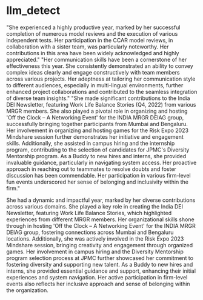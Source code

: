 # llm_detect
"She experienced a highly productive year, marked by her successful completion of numerous model reviews and the execution of various independent tests. Her participation in the CCAR model reviews, in collaboration with a sister team, was particularly noteworthy. Her contributions in this area have been widely acknowledged and highly appreciated."
"Her communication skills have been a cornerstone of her effectiveness this year. She consistently demonstrated an ability to convey complex ideas clearly and engage constructively with team members across various projects. Her adeptness at tailoring her communication style to different audiences, especially in multi-lingual environments, further enhanced project collaborations and contributed to the seamless integration of diverse team insights."
"She made significant contributions to the India DEI Newsletter, featuring Work Life Balance Stories (Q4, 2022) from various MRGR members. She also played a pivotal role in organizing and hosting 'Off the Clock – A Networking Event' for the INDIA MRGR DEIAG group, successfully bringing together participants from Mumbai and Bengaluru. Her involvement in organizing and hosting games for the Risk Expo 2023 Mindshare session further demonstrates her initiative and engagement skills. Additionally, she assisted in campus hiring and the internship program, contributing to the selection of candidates for JPMC's Diversity Mentorship program. As a Buddy to new hires and interns, she provided invaluable guidance, particularly in navigating system access. Her proactive approach in reaching out to teammates to resolve doubts and foster discussion has been commendable. Her participation in various firm-level fun events underscored her sense of belonging and inclusivity within the firm."

She had a dynamic and impactful year, marked by her diverse contributions across various domains. She played a key role in creating the India DEI Newsletter, featuring Work Life Balance Stories, which highlighted experiences from different MRGR members. Her organizational skills shone through in hosting 'Off the Clock – A Networking Event' for the INDIA MRGR DEIAG group, fostering connections across Mumbai and Bengaluru locations. Additionally, she was actively involved in the Risk Expo 2023 Mindshare session, bringing creativity and engagement through organized games. Her involvement in campus hiring and the Diversity Mentorship program selection process at JPMC further showcased her commitment to fostering diversity and supporting new talent. As a Buddy to new hires and interns, she provided essential guidance and support, enhancing their initial experiences and system navigation. Her active participation in firm-level events also reflects her inclusive approach and sense of belonging within the organization.
